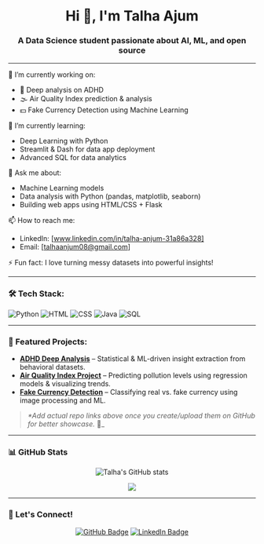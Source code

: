 <h1 align="center">Hi 👋, I'm Talha Ajum</h1>
<h3 align="center">A Data Science student passionate about AI, ML, and open source</h3>

---

🔭 I’m currently working on:
- 🔬 Deep analysis on ADHD
- 🌫️ Air Quality Index prediction & analysis
- 💵 Fake Currency Detection using Machine Learning

🌱 I’m currently learning:
- Deep Learning with Python
- Streamlit & Dash for data app deployment
- Advanced SQL for data analytics

💬 Ask me about:
- Machine Learning models
- Data analysis with Python (pandas, matplotlib, seaborn)
- Building web apps using HTML/CSS + Flask

📫 How to reach me:
- LinkedIn: [www.linkedin.com/in/talha-anjum-31a86a328]
- Email: [talhaanjum08@gmail.com]

⚡ Fun fact: I love turning messy datasets into powerful insights!

---

### 🛠️ Tech Stack:
![Python](https://img.shields.io/badge/-Python-3776AB?style=flat-square&logo=python&logoColor=white)
![HTML](https://img.shields.io/badge/-HTML5-E34F26?style=flat-square&logo=html5&logoColor=white)
![CSS](https://img.shields.io/badge/-CSS3-1572B6?style=flat-square&logo=css3)
![Java](https://img.shields.io/badge/-Java-007396?style=flat-square&logo=java&logoColor=white)
![SQL](https://img.shields.io/badge/-SQL-4479A1?style=flat-square&logo=mysql&logoColor=white)

---

### 📌 Featured Projects:
- **[ADHD Deep Analysis](#)** – Statistical & ML-driven insight extraction from behavioral datasets.
- **[Air Quality Index Project](#)** – Predicting pollution levels using regression models & visualizing trends.
- **[Fake Currency Detection](#)** – Classifying real vs. fake currency using image processing and ML.

> _*Add actual repo links above once you create/upload them on GitHub for better showcase._ 🎯_

---

### 📊 GitHub Stats

<p align="center">
  <img src="https://github-readme-stats.vercel.app/api?username=TalhaAjum&show_icons=true&theme=radical" alt="Talha's GitHub stats" />
</p>

<p align="center">
  <img src="https://github-readme-stats.vercel.app/api/top-langs/?username=TalhaAjum&layout=compact&theme=radical" />
</p>

---

### 🚀 Let's Connect!

<p align="center">
  <a href="https://github.com/TalhaAjum"><img src="https://img.shields.io/github/followers/TalhaAjum?label=Follow&style=social" alt="GitHub Badge" /></a>
  <a href="www.linkedin.com/in/talha-anjum-31a86a328"><img src="https://img.shields.io/badge/LinkedIn-blue?logo=linkedin&style=flat&logoColor=white" alt="LinkedIn Badge" /></a>
</p>
